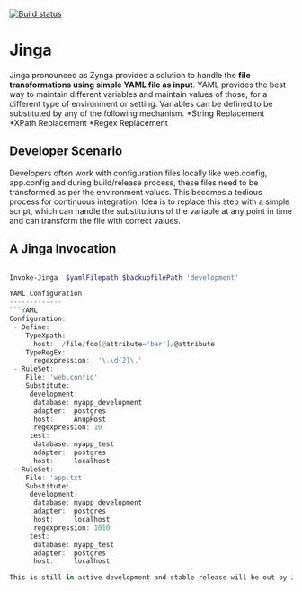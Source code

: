 [![Build status](https://ci.appveyor.com/api/projects/status/si40sx6k2lkfc7w0?svg=true)](https://ci.appveyor.com/project/anupkumarsharma/jinga)


Jinga
=======
Jinga pronounced as Zynga provides a solution to handle the **file transformations using simple YAML file as input**. 
YAML provides the best way to maintain different variables and maintain values of those, for a different type of environment or setting.
Variables can be defined to be substituted by any of the following mechanism.
*String Replacement
*XPath Replacement
*Regex Replacement 

 

Developer Scenario 
-------------
Developers often work with configuration files locally like web.config, app.config  and during build/release process, these files need to be transformed as per the environment values.
This becomes a tedious process for continuous integration. Idea is to replace this step with a simple script, which can handle the substitutions of the variable at any point in time 
and can transform the file with correct values. 

A Jinga Invocation
-------------
```powershell

Invoke-Jinga  $yamlFilepath $backupfilePath 'development' 

YAML Configuration
-------------
```YAML
Configuration:
 - Define:
    TypeXpath: 
      host:  /file/foo[@attribute='bar']/@attribute
    TypeRegEx: 
      regexpression:  '\.\d{2}\.'
 - RuleSet:
    File: 'web.config'
    Substitute:
     development:
      database: myapp_development
      adapter:  postgres
      host:     AnupHost
      regexpression: 10
     test:
      database: myapp_test
      adapter:  postgres
      host:     localhost
 - RuleSet:
    File: 'app.txt'
    Substitute:
     development:
      database: myapp_development
      adapter:  postgres
      host:     localhost
      regexpression: 1010
     test:
      database: myapp_test
      adapter:  postgres
      host:     localhost

This is still in active development and stable release will be out by Jan 2017

